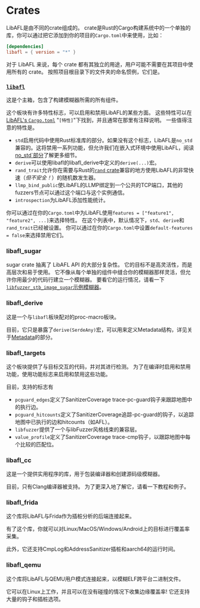 # Crates

LibAFL是由不同的crate组成的。
crate是Rust的Cargo构建系统中的一个单独的库，你可以通过把它添加到你的项目的`Cargo.toml`中来使用，比如：

```toml
[dependencies]
libafl = { version = "*" }
```

对于 LibAFL 来说，每个 crate 都有其独立的用途，用户可能不需要在其项目中使用所有的 crate。
按照项目根目录下的文件夹的命名惯例，它们是。

### [`libafl`](https://github.com/AFLplusplus/LibAFL/tree/main/libafl)

这是个主箱，包含了构建模糊器所需的所有组件。

这个板块有许多特性标志，可以启用和禁用LibAFL的某些方面。
这些特性可以在 [LibAFL's `Cargo.toml`](https://github.com/AFLplusplus/LibAFL/blob/main/libafl/Cargo.toml) "`[特性]`"下找到，并且通常在那里有注释说明。
一些值得注意的特性是。

- `std`启用代码中使用Rust标准库的部分。如果没有这个标志，LibAFL是`no_std`兼容的。这将禁用一系列功能，但允许我们在嵌入式环境中使用LibAFL，阅读[no_std`部分](../advanced_features/no_std/no_std.md)了解更多细节。
- `derive`可以使用libafl的libafl_derive中定义的`derive(...)`宏。
- `rand_trait`允许你在需要与Rust的[`rand` crate](https://crates.io/crates/rand)兼容的地方使用LibAFL的非常快速（*但不安全！*）的随机数发生器。
- `llmp_bind_public`使LibAFL的LLMP绑定到一个公共的TCP端口，其他的fuzzers节点可以通过这个端口与这个实例通信。
- `introspection`为LibAFL添加性能统计。

你可以通过在你的`Cargo.toml`中为LibAFL使用`features = ["feature1", "feature2", ...]`来选择特性。
在这个列表中，默认情况下，`std`、`derive`和`rand_trait`已经被设置。
你可以通过在你的`Cargo.toml`中设置`default-features = false`来选择禁用它们。

### libafl_sugar

sugar crate 抽离了 LibAFL API 的大部分复杂性。
它的目标不是高灵活性，而是高层次和易于使用。
它不像从每个单独的组件中缝合你的模糊器那样灵活，但允许你用最少的代码行建立一个模糊器。
要看它的运行情况，请看一下[`libfuzzer_stb_image_sugar`示例模糊器](https://github.com/AFLplusplus/LibAFL/tree/main/fuzzers/libfuzzer_stb_image_sugar)。

### libafl_derive

这是一个与`libafl`板块配对的proc-macro板块。

目前，它只是暴露了`derive(SerdeAny)`宏，可以用来定义Metadata结构，详见关于[Metadata](../design/metadata.md)的部分。

### libafl_targets

这个板块提供了与目标交互的代码，并对其进行检测。
为了在编译时启用和禁用功能，使用功能标志来启用和禁用这些功能。

目前，支持的标志有

- `pcguard_edges`定义了SanitizerCoverage trace-pc-guard钩子来跟踪地图中的执行边。
- `pcguard_hitcounts`定义了SanitizerCoverage追踪-pc-guard的钩子，以追踪地图中已执行的边和hitcounts（如AFL）。
- `libfuzzer`提供了一个与libFuzzer风格线束的兼容层。
- `value_profile`定义了SanitizerCoverage trace-cmp钩子，以跟踪地图中每个比较的匹配位。

### libafl_cc

这是一个提供实用程序的库，用于包装编译器和创建源码级模糊器。

目前，只有Clang编译器被支持。
为了更深入地了解它，请看一下教程和例子。

### libafl_frida

这个库将LibAFL与Frida作为插桩分析的后端连接起来。

有了这个库，你就可以对Linux/MacOS/Windows/Android上的目标进行覆盖率采集。

此外，它还支持CmpLog和AddressSanitizer插桩和aarch64的运行时间。

### libafl_qemu

这个库将LibAFL与QEMU用户模式连接起来，以模糊ELF跨平台二进制文件。

它可以在Linux上工作，并且可以在没有碰撞的情况下收集边缘覆盖率!
它还支持大量的钩子和插桩选项。
